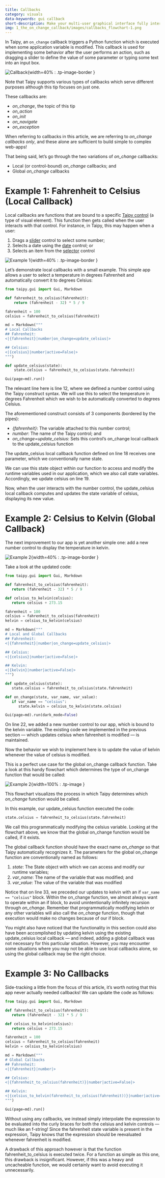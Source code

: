 ```yaml
---
title: Callbacks
category: visuals
data-keywords: gui callback
short-description: Make your multi-user graphical interface fully interactive using the on_change callback.
img: 1_the_on_change_callback/images/callbacks_flowchart-1.png
---
```

In Taipy, an `on_change` callback triggers a Python function which is executed when some application
variable is modified. This callback is used for implementing some behavior after the user
performs an action, such as dragging a slider to define the value of some parameter or typing
some text into an input box.

![Callback](images/callbacks_demo.gif){width=40% : .tp-image-border }

Note that Taipy supports various types of callbacks which serve different purposes
although this tip focuses on just one.

These callbacks are:

- *on_change*, the topic of this tip
- *on_action*
- *on_init*
- *on_navigate*
- *on_exception*

When referring to callbacks in this article, we are referring to *on_change callbacks only*,
and these alone are sufficient to build simple to complex web-apps!

That being said, let’s go through the two variations of *on_change* callbacks:

- Local (or control-bound) *on_change* callbacks; and
- Global *on_change* callbacks

# Example 1: Fahrenheit to Celsius (Local Callback)

Local callbacks are functions that are bound to a specific
[Taipy control](../../../manuals/userman/gui/viselements/index.md#standard-controls) (a type of visual element).
This function then gets called when the user interacts with that control.
For instance, in Taipy, this may happen when a user:

1. Drags a [slider](../../../manuals/userman/gui/viselements/standard-and-blocks/slider.md) control to select some number;
2. Selects a date using the [date](../../../manuals/userman/gui/viselements/standard-and-blocks/date.md) control; or
3. Selects an item from the [selector](../../../manuals/userman/gui/viselements/standard-and-blocks/selector.md) control

![Example 1](images/callbacks_demo_fahrenheit_to_celsius_cropped-1.gif){width=40% : .tp-image-border }

Let’s demonstrate local callbacks with a small example.
This simple app allows a user to select a temperature in degrees Fahrenheit
and automatically convert it to degrees Celsius:

```python linenums="1"
from taipy.gui import Gui, Markdown

def fahrenheit_to_celsius(fahrenheit):
    return (fahrenheit - 32) * 5 / 9

fahrenheit = 100
celsius = fahrenheit_to_celsius(fahrenheit)

md = Markdown("""
# Local Callbacks
## Fahrenheit:
<|{fahrenheit}|number|on_change=update_celsius|>

## Celsius:
<|{celsius}|number|active=False|>
""")

def update_celsius(state):
    state.celsius = fahrenheit_to_celsius(state.fahrenheit)

Gui(page=md).run()
```

The relevant line here is line 12, where we defined a number control using the Taipy construct
syntax. We will use this to select the temperature in degrees Fahrenheit which we wish to be
automatically converted to degrees Celsius.

The aforementioned construct consists of 3 components (bordered by the pipes):

- *{fahrenheit}*: The variable attached to this number control;
- *number*: The name of the Taipy control; and
- *on_change=update_celsius*: Sets this control’s on_change local callback to the update_celsius
    function

The update_celsius local callback function defined on line 18 receives one parameter, which we
conventionally name state.

We can use this state object within our function to access and modify the runtime variables
used in our application, which we also call state variables. Accordingly, we update celsius on
line 19.

Now, when the user interacts with the number control, the update_celsius local callback computes
and updates the state variable of celsius, displaying its new value.

# Example 2: Celsius to Kelvin (Global Callback)

The next improvement to our app is yet another simple one: add a new number control to display
the temperature in kelvin.

![Example 2](images/callbacks_demo_fahrenheit_to_celsius.gif){width=40% : .tp-image-border }

Take a look at the updated code:

```python linenums="1"
from taipy.gui import Gui, Markdown

def fahrenheit_to_celsius(fahrenheit):
   return (fahrenheit - 32) * 5 / 9

def celsius_to_kelvin(celsius):
   return celsius + 273.15

fahrenheit = 100
celsius = fahrenheit_to_celsius(fahrenheit)
kelvin = celsius_to_kelvin(celsius)

md = Markdown("""
# Local and Global Callbacks
## Fahrenheit:
<|{fahrenheit}|number|on_change=update_celsius|>

## Celsius:
<|{celsius}|number|active=False|>

## Kelvin:
<|{kelvin}|number|active=False|>
""")

def update_celsius(state):
   state.celsius = fahrenheit_to_celsius(state.fahrenheit)

def on_change(state, var_name, var_value):
   if var_name == "celsius":
      state.kelvin = celsius_to_kelvin(state.celsius)

Gui(page=md).run(dark_mode=False)
```

On line 22, we added a new number control to our app, which is bound to the kelvin variable. The
existing code we implemented in the previous section — which updates celsius when fahrenheit is
modified — is maintained.

Now the behavior we wish to implement here is to update the value of kelvin whenever the value
of celsius is modified.

This is a perfect use case for the global on_change callback function. Take a look at this handy
flowchart which determines the type of on_change function that would be called:

![Example 2](images/callbacks_flowchart-1.png){width=100% : .tp-image }

This flowchart visualizes the process in which Taipy determines which *on_change* function would
be called.

In this example, our update_celsius function executed the code:

```python
state.celsius = fahrenheit_to_celsius(state.fahrenheit)
```

We call this programmatically modifying the celsius variable. Looking at the flowchart above, we
know that the global on_change function would be called, if it exists.

The global callback function should have the exact name *on_change* so that Taipy automatically
recognizes it. The parameters for the global on_change function are conventionally named as follows:

1. *state*: The State object with which we can access and modify our runtime variables;
2. *var_name*: The name of the variable that was modified; and
3. *var_value*: The value of the variable that was modified

Notice that on line 33, we preceded our updates to kelvin with an if `var_name == "celsius"`
block. Within the on_change function, we almost always want to operate within an if block, to
avoid unintentionally infinitely recursion through *on_change*. Remember that programmatically
modifying kelvin or any other variables will also call the *on_change* function, though that
execution would make no changes because of our if block.

You might also have noticed that the functionality in this section could also have been
accomplished by updating kelvin using the existing update_celsius local callback — and indeed,
adding a global callback was not necessary for this particular situation. However, you may
encounter some situations where you may not be able to use local callbacks alone, so using the
global callback may be the right choice.

# Example 3: No Callbacks

Side-tracking a little from the focus of this article, it’s worth noting that this app never
actually needed callbacks! We can update the code as follows:

```python
from taipy.gui import Gui, Markdown

def fahrenheit_to_celsius(fahrenheit):
   return (fahrenheit - 32) * 5 / 9

def celsius_to_kelvin(celsius):
   return celsius + 273.15

fahrenheit = 100
celsius = fahrenheit_to_celsius(fahrenheit)
kelvin = celsius_to_kelvin(celsius)

md = Markdown("""
# Global Callbacks
## Fahrenheit:
<|{fahrenheit}|number|>

## Celsius:
<|{fahrenheit_to_celsius(fahrenheit)}|number|active=False|>

## Kelvin:
<|{celsius_to_kelvin(fahrenheit_to_celsius(fahrenheit))}|number|active=False|>
""")

Gui(page=md).run()
```

Without using any callbacks, we instead simply interpolate the expression to be evaluated into
the curly braces for both the celsius and kelvin controls — much like an f-string! Since the
fahrenheit state variable is present in the expression, Taipy knows that the expression should
be reevaluated whenever fahrenheit is modified.

A drawback of this approach however is that the function fahrenheit_to_celsius is executed twice.
For a function as simple as this one, this drawback is insignificant. However, if this was a
heavy and uncacheable function, we would certainly want to avoid executing it unnecessarily.
